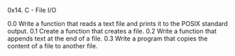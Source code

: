 0x14. C - File I/O

0.0 Write a function that reads a text file and prints it to the POSIX standard output.
0.1 Create a function that creates a file.
0.2 Write a function that appends text at the end of a file.
0.3 Write a program that copies the content of a file to another file.
